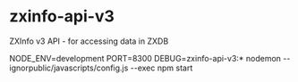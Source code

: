 # zxinfo-api-v3
ZXInfo v3 API - for accessing data in ZXDB

NODE_ENV=development PORT=8300 DEBUG=zxinfo-api-v3:* nodemon --ignorpublic/javascripts/config.js --exec npm start


